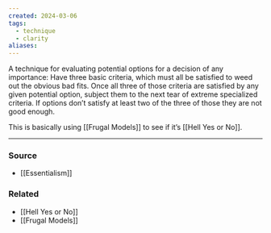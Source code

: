 ```yaml
---
created: 2024-03-06
tags:
  - technique
  - clarity
aliases:
---
```

A technique for evaluating potential options for a decision of any importance: Have three basic criteria, which must all be satisfied to weed out the obvious bad fits. Once all three of those criteria are satisfied by any given potential option, subject them to the next tear of extreme specialized criteria. If options don’t satisfy at least two of the three of those they are not good enough. 

This is basically using [[Frugal Models]] to see if it’s [[Hell Yes or No]].

****
### Source
- [[Essentialism]]
### Related
- [[Hell Yes or No]]
- [[Frugal Models]]